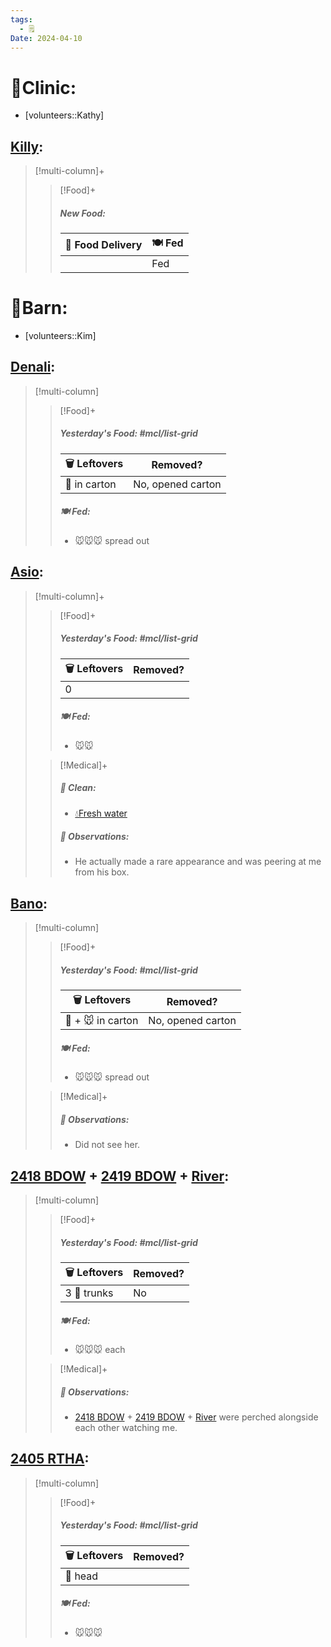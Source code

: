 ```yaml
---
tags:
  - 🗒️
Date: 2024-04-10
---
```


# 🏥Clinic:
- [volunteers::Kathy]

## [Killy](../RARE%20Birds/Ed%20Birds/Killy.md):
> [!multi-column]+
>
>> [!Food]+
>> ##### New Food:
>> |🚚 Food Delivery| 🍽️ Fed|
>> |---|---|
>>||Fed
>

# 🏡Barn:
- [volunteers::Kim]

## [Denali](../RARE%20Birds/Ed%20Birds/Denali.md):
> [!multi-column]
>
>> [!Food]+
>> ##### Yesterday's Food: #mcl/list-grid
>> |🗑️ Leftovers| Removed?
>> |---|---|
>>|🐀 in carton|No, opened carton
>>
>> ##### 🍽️ Fed:
>> - 🐭🐭🐭 spread out
>

## [Asio](../RARE%20Birds/Ed%20Birds/Asio.md):
> [!multi-column]+
>
>> [!Food]+
>> ##### Yesterday's Food: #mcl/list-grid
>> |🗑️ Leftovers| Removed?
>> |---|---|
>>|0|
>>
>> ##### 🍽️ Fed:
>> - 🐭🐭
>
>> [!Medical]+
>>##### 🫧 Clean:
>> - [💧Fresh water](../Admin/Codes/Fresh%20water.md)
>>
>> ##### 🔭 Observations:
>> - He actually made a rare appearance and was peering at me from his box.

## [Bano](../RARE%20Birds/Ed%20Birds/Bano.md):
> [!multi-column]
>
>> [!Food]+
>> ##### Yesterday's Food: #mcl/list-grid
>> |🗑️ Leftovers| Removed?
>> |---|---|
>>|🐀 + 🐭 in carton|No, opened carton
>>
>> ##### 🍽️ Fed:
>> - 🐭🐭🐭 spread out
>
>> [!Medical]+
>> ##### 🔭 Observations:
>> - Did not see her.

## [2418 BDOW](../RARE%20Birds/2418%20BDOW.md) + [2419 BDOW](../RARE%20Birds/2419%20BDOW.md) + [River](../RARE%20Birds/Ed%20Birds/River.md):
> [!multi-column]
>
>> [!Food]+
>> ##### Yesterday's Food: #mcl/list-grid
>> |🗑️ Leftovers| Removed?
>> |---|---|
>>|3 🐀 trunks|No
>>
>> ##### 🍽️ Fed:
>> - 🐭🐭🐭 each
>
>> [!Medical]+
>> ##### 🔭 Observations:
>> - [2418 BDOW](../RARE%20Birds/2418%20BDOW.md) + [2419 BDOW](../RARE%20Birds/2419%20BDOW.md) + [River](../RARE%20Birds/Ed%20Birds/River.md) were perched alongside each other watching me.

## [2405 RTHA](../RARE%20Birds/2405%20RTHA.md):
> [!multi-column]
>
>> [!Food]+
>> ##### Yesterday's Food: #mcl/list-grid
>> |🗑️ Leftovers| Removed?
>> |---|---|
>>|🐀 head|
>>
>> ##### 🍽️ Fed:
>> - 🐭🐭🐭
>

